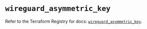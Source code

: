 # `wireguard_asymmetric_key`

Refer to the Terraform Registry for docs: [`wireguard_asymmetric_key`](https://registry.terraform.io/providers/ojford/wireguard/0.4.0/docs/resources/asymmetric_key).
